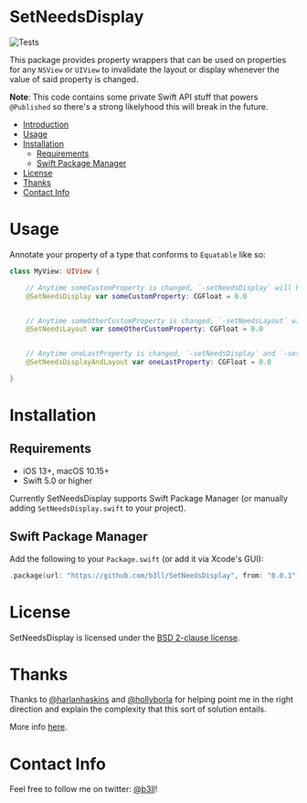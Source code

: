 # SetNeedsDisplay

![Tests](https://github.com/b3ll/SetNeedsDisplay/workflows/Tests/badge.svg)

This package provides property wrappers that can be used on properties for any `NSView` or `UIView` to invalidate the layout or display whenever the value of said property is changed.

**Note**: This code contains some private Swift API stuff that powers `@Published` so there's a strong likelyhood this will break in the future.

- [Introduction](#SetNeedsDisplay)
- [Usage](#usage)
- [Installation](#installation)
  - [Requirements](#requirements)
  - [Swift Package Manager](#swift-package-manager)
- [License](#license)
- [Thanks](#thanks)
- [Contact Info](#contact-info)

# Usage

Annotate your property of a type that conforms to `Equatable` like so:

```swift
class MyView: UIView {

    // Anytime someCustomProperty is changed, `-setNeedsDisplay` will be called.
    @SetNeedsDisplay var someCustomProperty: CGFloat = 0.0


    // Anytime someOtherCustomProperty is changed, `-setNeedsLayout` will be called.
    @SetNeedsLayout var someOtherCustomProperty: CGFloat = 0.0


    // Anytime oneLastProperty is changed, `-setNeedsDisplay` and `-setNeedsLayout` will be called.
    @SetNeedsDisplayAndLayout var oneLastProperty: CGFloat = 0.0

}
```

# Installation

## Requirements

- iOS 13+, macOS 10.15+
- Swift 5.0 or higher

Currently SetNeedsDisplay supports Swift Package Manager (or manually adding `SetNeedsDisplay.swift` to your project).

## Swift Package Manager

Add the following to your `Package.swift` (or add it via Xcode's GUI):

```swift
.package(url: "https://github.com/b3ll/SetNeedsDisplay", from: "0.0.1")
```

# License

SetNeedsDisplay is licensed under the [BSD 2-clause license](https://github.com/b3ll/SetNeedsDisplay/blob/master/LICENSE).

# Thanks

Thanks to [@harlanhaskins](https://twitter.com/harlanhaskins) and [@hollyborla](https://twitter.com/hollyborla) for helping point me in the right direction and explain the complexity that this sort of solution entails.

More info [here](https://forums.swift.org/t/property-wrappers-access-to-both-enclosing-self-and-wrapper-instance/32526).

# Contact Info

Feel free to follow me on twitter: [@b3ll](https://www.twitter.com/b3ll)!
